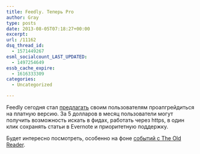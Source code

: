 ```yaml
---
title: Feedly. Теперь Pro
author: Gray
type: posts
date: 2013-08-05T07:18:27+00:00
excerpt:
url: /11162
dsq_thread_id:
  - 1571449267
esml_socialcount_LAST_UPDATED:
  - 1497254649
essb_cache_expire:
  - 1616333309
categories:
  - Uncategorized

---
```








Feedly сегодня стал [предлагать][1] своим пользователям проапгрейдиться на платную версию. За 5 долларов в месяц пользователи могут получить возможность искать в фидах, работать через https, в один клик сохранять статьи в Evernote и приоритетную поддержку.

Будет интересно посмотреть, особенно на фоне [событий с The Old Reader][2].

 [1]: https://cloud.feedly.com/#pro
 [2]: http://www.searchengines.ru/blog/archives/011158.html
